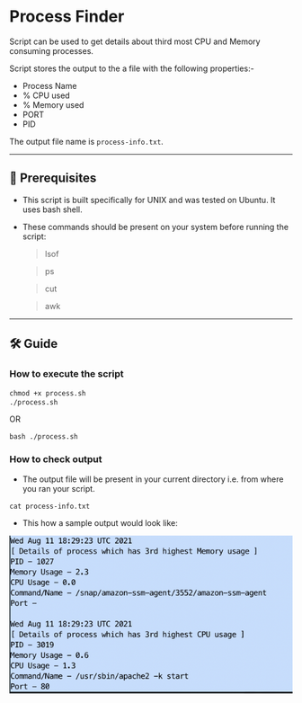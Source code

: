 # Process Finder

Script can be used to get details about third most CPU and Memory consuming processes.

Script stores the output to the a file with the following properties:-

- Process Name 
- % CPU  used 
- % Memory used  
- PORT
- PID

The output file name is `process-info.txt`.

---
## 📜 Prerequisites
- This script is built specifically for UNIX and was tested on Ubuntu. It uses bash shell. 
- These commands should be present on your system before running the script:

    >lsof

    >ps
    
    >cut
    
    >awk

---
## 🛠️ Guide

### How to execute the script
```
chmod +x process.sh
./process.sh
```

OR

```
bash ./process.sh
```

### How to check output
- The output file will be present in your current directory i.e. from where you ran your script.

```
cat process-info.txt
```

- This how a sample output would look like:

![Screenshot](img/output.png)
